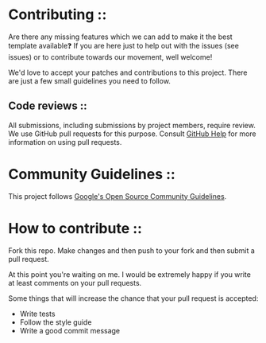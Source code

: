 # Contributing ::

Are there any missing features which we can add to make it the best template available❓ If you are here just to help out with the issues (see issues) or to contribute towards our movement, well welcome!

We'd love to accept your patches and contributions to this project. There are just a few small guidelines you need to follow.

## Code reviews ::

All submissions, including submissions by project members, require review. We
use GitHub pull requests for this purpose. Consult
[GitHub Help](https://help.github.com/articles/about-pull-requests/) for more
information on using pull requests.

# Community Guidelines ::

This project follows
[Google's Open Source Community Guidelines](https://opensource.google.com/conduct/).

# How to contribute ::

Fork this repo. Make changes and then push to your fork and then submit a pull request.

At this point you're waiting on me. I would be extremely happy if you write at least comments on your pull requests.

Some things that will increase the chance that your pull request is accepted:

- Write tests
- Follow the style guide
- Write a good commit message
